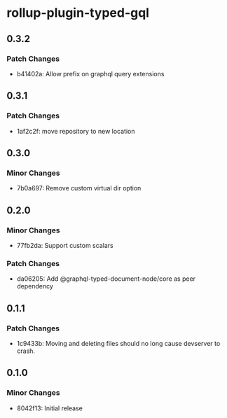 # rollup-plugin-typed-gql

## 0.3.2

### Patch Changes

- b41402a: Allow prefix on graphql query extensions

## 0.3.1

### Patch Changes

- 1af2c2f: move repository to new location

## 0.3.0

### Minor Changes

- 7b0a697: Remove custom virtual dir option

## 0.2.0

### Minor Changes

- 77fb2da: Support custom scalars

### Patch Changes

- da06205: Add @graphql-typed-document-node/core as peer dependency

## 0.1.1

### Patch Changes

- 1c9433b: Moving and deleting files should no long cause devserver to crash.

## 0.1.0

### Minor Changes

- 8042f13: Initial release
